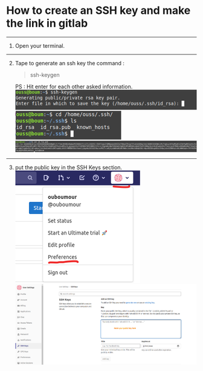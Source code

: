# How to create an SSH key and make the link in gitlab

----------------------
1. Open your terminal.
--------------------

2. Tape to generate an ssh key the command :  
    > ssh-keygen   
   
   PS : Hit enter for each other asked information.
   ![](assets/1.png)  
   ![](assets/2.png)
   ![](assets/3.png)
-----------------
3. put the public key in the SSH Keys section.
![](assets/4.png)
![](assets/5.png)
